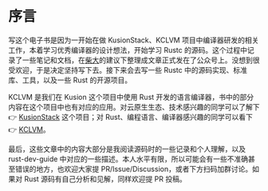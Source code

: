 # 序言

写这个电子书是因为一开始在做 KusionStack、KCLVM 项目中编译器研发的相关工作，本着学习优秀编译器的设计想法，开始学习 Rustc 的源码。这个过程中记录了一些笔记和文档，在[柴大](https://github.com/chai2010)的建议下整理成文章正式发在了公众号上。没想到很受欢迎，于是决定坚持写下去。接下来会去写一些 Rustc 中的源码实现、标准库、工具，以及一些 Rust 的开源项目。

KCLVM 是我们在 Kusion 这个项目中使用 Rust 开发的语言编译器，书中的部分内容在这个项目中也有对应的应用。对云原生生态、技术感兴趣的同学可以了解下  &#x1F449; [KusionStack](https://github.com/KusionStack/kusion) 这个项目；对 Rust、编程语言、编译器感兴趣的同学可以看下 &#x1F449; [KCLVM](https://github.com/KusionStack/KCLVM)。

最后，这些文章中的内容大部分是我阅读源码时的一些记录和个人理解，以及 rust-dev-guide 中对应的一些描述。本人水平有限，所以可能会有一些不准确甚至错误的地方，也欢迎大家提 PR/Issue/Discussion，或者下方扫码加群讨论。如果对 Rust 源码有自己分析和见解，同样欢迎提 PR 投稿。
